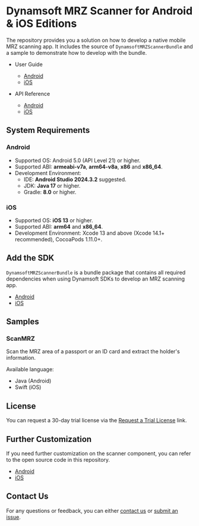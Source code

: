 # Dynamsoft MRZ Scanner for Android & iOS Editions

The repository provides you a solution on how to develop a native mobile MRZ scanning app. It includes the source of  `DynamsoftMRZScannerBundle` and a sample to demonstrate how to develop with the bundle.

- User Guide
  - [Android](https://www.dynamsoft.com/mrz-scanner/docs/mobile/programming/android/user-guide/index.html)
  - [iOS](https://www.dynamsoft.com/mrz-scanner/docs/mobile/programming/ios/user-guide/index.html)

- API Reference
  - [Android](https://www.dynamsoft.com/mrz-scanner/docs/mobile/programming/android/api-reference/)
  - [iOS](https://www.dynamsoft.com/mrz-scanner/docs/mobile/programming/ios/api-reference/)

## System Requirements

### Android

- Supported OS: Android 5.0 (API Level 21) or higher.
- Supported ABI: **armeabi-v7a**, **arm64-v8a**, **x86** and **x86_64**.
- Development Environment:
   - IDE: **Android Studio 2024.3.2** suggested.
   - JDK: **Java 17** or higher.
   - Gradle: **8.0** or higher.

### iOS

- Supported OS: **iOS 13** or higher.
- Supported ABI: **arm64** and **x86_64**.
- Development Environment: Xcode 13 and above (Xcode 14.1+ recommended), CocoaPods 1.11.0+.

## Add the SDK

`DynamsoftMRZScannerBundle` is a bundle package that contains all required dependencies when using Dynamsoft SDKs to develop an MRZ scanning app.

- [Android](https://www.dynamsoft.com/mrz-scanner/docs/mobile/programming/android/user-guide/index.html#add-the-sdk)
- [iOS](https://www.dynamsoft.com/mrz-scanner/docs/mobile/programming/ios/user-guide/index.html#add-the-sdk)

## Samples

### ScanMRZ

Scan the MRZ area of a passport or an ID card and extract the holder's information.

Available language:

- Java (Android)
- Swift (iOS)

## License

You can request a 30-day trial license via the [Request a Trial License](https://www.dynamsoft.com/customer/license/trialLicense?product=mrz&utm_source=samples&package=mobile) link.

## Further Customization

If you need further customization on the scanner component, you can refer to the open source code in this repository.

- [Android](android/src/README.md)
- [iOS](ios/src/README.md)

## Contact Us

For any questions or feedback, you can either [contact us](https://www.dynamsoft.com/company/contact/) or [submit an issue](https://github.com/Dynamsoft/mrz-scanner-mobile/issues/new).
